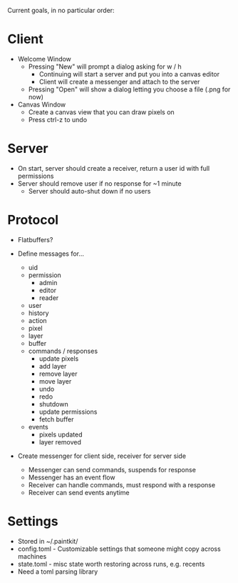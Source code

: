 Current goals, in no particular order:

# Client 
* Welcome Window
    * Pressing "New" will prompt a dialog asking for w / h
        * Continuing will start a server and put you into a canvas editor
        * Client will create a messenger and attach to the server
    * Pressing "Open" will show a dialog letting you choose a file (.png for now)
* Canvas Window
    * Create a canvas view that you can draw pixels on
    * Press ctrl-z to undo

# Server

* On start, server should create a receiver, return a user id with
  full permissions
* Server should remove user if no response for ~1 minute
    * Server should auto-shut down if no users

# Protocol

* Flatbuffers?
* Define messages for...
    * uid
    * permission
        * admin
        * editor
        * reader
    * user
    * history
    * action
    * pixel
    * layer
    * buffer
    * commands / responses
        * update pixels
        * add layer
        * remove layer
        * move layer
        * undo
        * redo
        * shutdown
        * update permissions
        * fetch buffer
    * events
        * pixels updated
        * layer removed

* Create messenger for client side, receiver for server side
    * Messenger can send commands, suspends for response
    * Messenger has an event flow
    * Receiver can handle commands, must respond with a response
    * Receiver can send events anytime
    
# Settings

* Stored in ~/.paintkit/
* config.toml - Customizable settings that someone might copy across machines
* state.toml - misc state worth restoring across runs, e.g. recents
* Need a toml parsing library    